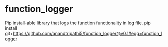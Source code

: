 # function_logger
Pip install-able library that logs the function functionality in log file. 
pip install git+https://github.com/anandtripathi5/function_logger@v0.1#egg=function_logger


